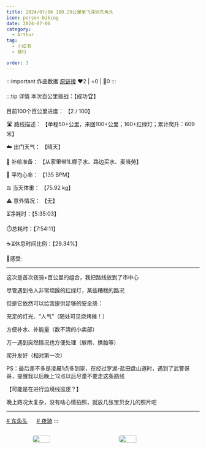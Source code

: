 ```yaml
---
title: 2024/07/06 100.29公里单飞深圳东角头
icon: person-biking
date: 2024-07-06
category:
  - Arthur
tag:
  - 小红书
  - 骑行

order: 3
---
```


:::important 作品数据
[原链接](http://xhslink.com/a/kEzrWRGIKKrY)
❤️2 | ⭐️0 | 💬0
:::

:::tip 详情
本次百公里挑战：【成功🏆】

目前100个百公里进度： 【2 / 100】

🛣️ 路线描述： 【单程50+公里，来回100+公里；160+红绿灯；累计爬升：609米】

☁️ 出门天气： 【晴天】

🎒 补给准备： 【从家里带1L椰子水、路边买水、麦当劳】

💓 平均心率： 【135 BPM】

⚖️ 当天体重： 【75.92 kg】

⚠️ 意外情况： 【无】

⏳净耗时：【5:35:03】

⏱️总耗时：【7:54:11】

☕⏳休息时间比例：【29.34%】

💭感受:

----------

这次是首次夜骑+百公里的组合，我把路线放到了市中心

尽管遇到令人非常烦躁的红绿灯，某些糟糕的路况

但是它依然可以给我提供足够的安全感：

充足的灯光、“人气”（随处可见烧烤摊！）

方便补水、补能量（数不清的小卖部）

万一遇到突然情况也方便处理（躲雨、换胎等）

爬升友好（相对第一次）

PS：最后差不多是凌晨1点多到家，在经过罗湖-盐田盘山道时，遇到了武警哥哥，提醒我以后晚上12点以后尽量不要走这条路线

【可能是在进行边境线巡逻？】

晚上路况太复杂，没有啥心情拍照，就放几张宝贝女儿的照片吧

----------

[# 东角头](https://www.xiaohongshu.com/search_result/?keyword=%E4%B8%9C%E8%A7%92%E5%A4%B4&type=54&source=web_note_detail_r10)      [# 夜骑](https://www.xiaohongshu.com/search_result/?keyword=%E5%A4%9C%E9%AA%91&type=54&source=web_note_detail_r10)
:::

<div class="image-preview">
<img src="https://pan.4a1801.life:11443/d/public/XHS_fsy/66e145c7000000000c018b4b_1.webp" width="210px" style="margin: 5px;" align="center" />
<img src="https://pan.4a1801.life:11443/d/public/XHS_fsy/66e145c7000000000c018b4b_2.webp" width="210px" style="margin: 5px;" align="center" />
</div>

<style>
  .image-preview {
    display: flex;
    justify-content: space-evenly;
    align-items: center;
    flex-wrap: wrap;
  }

  .image-preview > img {
     box-sizing: border-box;
     width: 32% !important;
     padding: 9px;
     border-radius: 16px;
  }

  @media (max-width: 719px){
    .image-preview > img {
      width: 50% !important;
    }
  }

  @media (max-width: 419px){
    .image-preview > img {
      width: 100% !important;
    }
  }
</style>